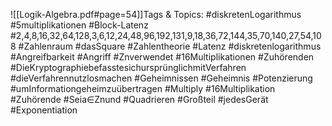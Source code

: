 
![[Logik-Algebra.pdf#page=54]]Tags & Topics:
   #diskretenLogarithmus
   #5multiplikationen
   #Block-Latenz
   #2,4,8,16,32,64,128,3,6,12,24,48,96,192,131,9,18,36,72,144,35,70,140,27,54,108
   #Zahlenraum
   #dasSquare
   #Zahlentheorie
   #Latenz
   #diskretenlogarithmus
   #Angreifbarkeit
   #Angriff
   #Znverwendet
   #16Multiplikationen
   #Zuhörenden
   #DieKryptographiebefasstesichursprünglichmitVerfahren
   #dieVerfahrennutzlosmachen
   #Geheimnissen
   #Geheimnis
   #Potenzierung
   #umInformationgeheimzuübertragen
   #Multiply
   #16Multiplikation
   #Zuhörende
   #Seia∈Znund
   #Quadrieren
   #Großteil
   #jedesGerät
   #Exponentiation